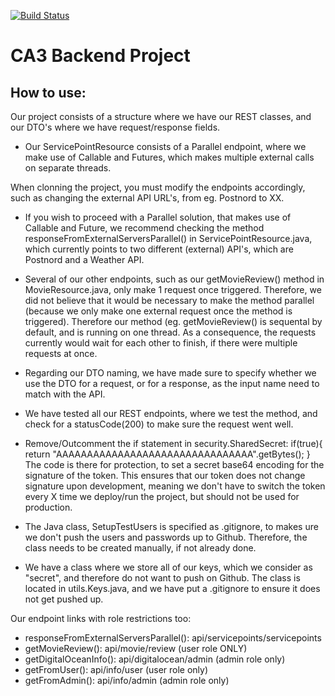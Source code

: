 [![Build Status](https://travis-ci.com/UtilExe/SysEks3SemBackend.svg?branch=master)](https://travis-ci.com/UtilExe/SysEks3SemBackend)

# CA3 Backend Project

## How to use:

Our project consists of a structure where we have our REST classes, and our DTO's where we have request/response fields. 
- Our ServicePointResource consists of a Parallel endpoint, where we make use of Callable and Futures, which makes multiple external calls on separate threads. 

When clonning the project, you must modify the endpoints accordingly, such as changing the external API URL's, from eg. Postnord to XX. 
- If you wish to proceed with a Parallel solution, that makes use of Callable and Future, we recommend checking the method responseFromExternalServersParallel() in ServicePointResource.java, which currently points to two different (external) API's, which are Postnord and a Weather API. 

- Several of our other endpoints, such as our getMovieReview() method in MovieResource.java, only make 1 request once triggered. Therefore, we did not believe that it would be necessary to make the method parallel (because we only make one external request once the method is triggered). Therefore our method (eg. getMovieReview() is sequental by default, and is running on one thread. As a consequence, the requests currently would wait for each other to finish, if there were multiple requests at once. 

- Regarding our DTO naming, we have made sure to specify whether we use the DTO for a request, or for a response, as the input name need to match with the API. 

- We have tested all our REST endpoints, where we test the method, and check for a statusCode(200) to make sure the request went well. 

- Remove/Outcomment the if statement in security.SharedSecret:
 if(true){
      return "AAAAAAAAAAAAAAAAAAAAAAAAAAAAAAAA".getBytes();
}
The code is there for protection, to set a secret base64 encoding for the signature of the token.
This ensures that our token does not change signature upon development, meaning we don't have to switch the token every X time we deploy/run the project, but should not be used for production.

- The Java class, SetupTestUsers is specified as .gitignore, to makes ure we don't push the users and passwords up to Github. 
Therefore, the class needs to be created manually, if not already done. 

- We have a class where we store all of our keys, which we consider as "secret", and therefore do not want to push on Github. 
The class is located in utils.Keys.java, and we have put a .gitignore to ensure it does not get pushed up.

Our endpoint links with role restrictions too:
- responseFromExternalServersParallel(): api/servicepoints/servicepoints
- getMovieReview(): api/movie/review (user role ONLY)
- getDigitalOceanInfo(): api/digitalocean/admin (admin role only)
- getFromUser(): api/info/user (user role only)
- getFromAdmin(): api/info/admin (admin role only)
